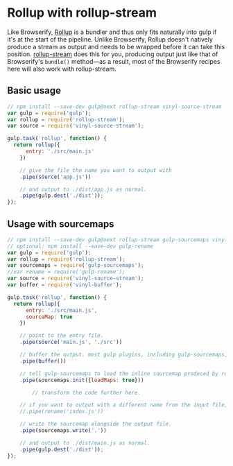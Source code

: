 <!-- front-matter
id: rollup-with-rollup-stream
title: Rollup with Rollup-Stream
-->

# Rollup with rollup-stream

Like Browserify, [Rollup](https://rollupjs.org/) is a bundler and thus only fits naturally into gulp if it's at the start of the pipeline. Unlike Browserify, Rollup doesn't natively produce a stream as output and needs to be wrapped before it can take this position. [rollup-stream](https://github.com/Permutatrix/rollup-stream) does this for you, producing output just like that of Browserify's `bundle()` method&mdash;as a result, most of the Browserify recipes here will also work with rollup-stream.

## Basic usage
```js
// npm install --save-dev gulp@next rollup-stream vinyl-source-stream
var gulp = require('gulp');
var rollup = require('rollup-stream');
var source = require('vinyl-source-stream');

gulp.task('rollup', function() {
  return rollup({
      entry: './src/main.js'
    })

    // give the file the name you want to output with
    .pipe(source('app.js'))

    // and output to ./dist/app.js as normal.
    .pipe(gulp.dest('./dist'));
});
```

## Usage with sourcemaps
```js
// npm install --save-dev gulp@next rollup-stream gulp-sourcemaps vinyl-source-stream vinyl-buffer
// optional: npm install --save-dev gulp-rename
var gulp = require('gulp');
var rollup = require('rollup-stream');
var sourcemaps = require('gulp-sourcemaps');
//var rename = require('gulp-rename');
var source = require('vinyl-source-stream');
var buffer = require('vinyl-buffer');

gulp.task('rollup', function() {
  return rollup({
      entry: './src/main.js',
      sourceMap: true
    })

    // point to the entry file.
    .pipe(source('main.js', './src'))

    // buffer the output. most gulp plugins, including gulp-sourcemaps, don't support streams.
    .pipe(buffer())

    // tell gulp-sourcemaps to load the inline sourcemap produced by rollup-stream.
    .pipe(sourcemaps.init({loadMaps: true}))

        // transform the code further here.

    // if you want to output with a different name from the input file, use gulp-rename here.
    //.pipe(rename('index.js'))

    // write the sourcemap alongside the output file.
    .pipe(sourcemaps.write('.'))

    // and output to ./dist/main.js as normal.
    .pipe(gulp.dest('./dist'));
});
```
